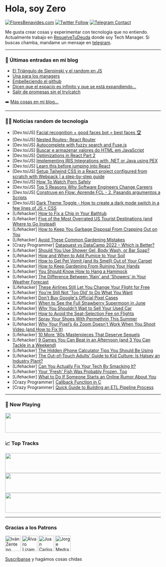 # Hola, soy Zero

[![FloresBenavides.com](https://img.shields.io/website?down_message=oops&label=MiBlog&style=for-the-badge&up_message=online&url=https%3A%2F%2Ffloresbenavides.com)](https://floresbenavides.com) [![Twitter Follow](https://img.shields.io/twitter/follow/ZeroDragon?color=%231DA1F2&label=Follow&logo=twitter&logoColor=ffffff&style=for-the-badge)](https://twitter.com/zerodragon) [![Telegram Contact](https://img.shields.io/badge/escr%C3%ADbeme-ZeroDragon-%2326A5E4?style=for-the-badge&logo=telegram)](https://t.me/zerodragon)

Me gusta crear cosas y experimentar con tecnología que no entiendo.
Actualmente trabajo en [ResuelveTuDeuda](http://github.com/resuelve) donde soy Tech Manager.
Si buscas chamba, mandame un mensaje en [telegram](https://t.me/zerodragon).

---

### 📕 Últimas entradas en mi blog
<!-- BLOG-POST-LIST:START -->
- [El Triángulo de Sierpinski y el random en JS](https://floresbenavides.com/el-triangulo-de-sierpinski-y-el-random-en-js/)
- [Una para los managers](https://floresbenavides.com/una-para-los-managers/)
- [Embelleciendo el github](https://floresbenavides.com/embelleciendo-el-github/)
- [Dicen que el espacio es infinito y que se está expandiendo…](https://floresbenavides.com/dicen-que-el-espacio-es-infinito-y-que-se-esta-expandiendo/)
- [Salir de promesas sin el try/catch](https://floresbenavides.com/salir-de-promesas-sin-el-try-catch/)
<!-- BLOG-POST-LIST:END -->

➡️ [Más cosas en mi blog...](https://floresbenavides.com)

---

### 👨‍💻 Noticias random de tecnología
<!-- TECH-POSTS:START -->
- [Dev.to/JS] [Facial recognition + good faces bot = best faces 🏆](https://dev.to/bryce/facial-recognition-good-faces-bot-best-faces-5ae1)
- [Dev.to/JS] [Nested Routes- React Router](https://dev.to/kibetamos/nested-routes-react-router-2m54)
- [Dev.to/JS] [Autocomplete with fuzzy search and Fuse.js](https://dev.to/lucaspaganini/autocomplete-with-fuzzy-search-and-fusejs-3pj9)
- [Dev.to/JS] [Buscar e armazenar valores do HTML em JavaScript](https://dev.to/boldodev_/buscar-e-armazenar-valores-do-html-em-javascript-34c3)
- [Dev.to/JS] [Optimizations in React Part 2](https://dev.to/vithano/optimizations-in-react-2-242k)
- [Dev.to/JS] [Implementing IRIS Integrations with .NET or Java using PEX](https://dev.to/intersystems/implementing-iris-integrations-with-net-or-java-using-pex-2c32)
- [Dev.to/JS] [Learn this before jumping into React](https://dev.to/gabrielpedroza/learn-this-before-jumping-into-react-with-quiz-3k64)
- [Dev.to/JS] [Setup Tailwind CSS in a React project configured from scratch with Webpack | a step-by-step guide](https://dev.to/yvad60/setup-tailwind-css-in-a-react-project-configured-from-scratch-a-step-by-step-guide-2jc8)
- [Dev.to/JS] [How To Watch Porn Safely](https://dev.to/pagalworldsong/how-to-watch-porn-safely-3pi7)
- [Dev.to/JS] [Top 5 Reasons Why Software Engineers Change Careers](https://dev.to/techmaniacc/top-5-reasons-why-software-engineers-change-careers-34dm)
- [Dev.to/JS] [Construye en Flow: Aprende FCL - 2. Pasando argumentos a Scripts](https://dev.to/brunogonzales/construye-en-flow-aprende-fcl-2-pasando-argumentos-a-scripts-4ode)
- [Dev.to/JS] [Dark Theme Toggle - How to create a dark mode switch in a few lines of JS + CSS](https://dev.to/luciacenetiempo/dark-theme-toggle-56p9)
- [Lifehacker] [How to Fix a Chip in Your Bathtub](https://lifehacker.com/how-to-fix-a-chip-in-your-bathtub-1848984857)
- [Lifehacker] [Five of the Most Overrated US Tourist Destinations &lpar;and Where to Go Instead&rpar;](https://lifehacker.com/five-of-the-most-overrated-us-tourist-destinations-and-1848988490)
- [Lifehacker] [How to Keep You Garbage Disposal From Crapping Out on You](https://lifehacker.com/how-to-keep-you-garbage-disposal-from-crapping-out-on-y-1848984851)
- [Lifehacker] [Avoid These Common Gardening Mistakes](https://lifehacker.com/avoid-these-common-gardening-mistakes-1848984869)
- [Crazy Programmer] [Dataquest vs DataCamp 2022 – Which is Better?](https://www.thecrazyprogrammer.com/2022/05/dataquest-vs-datacamp.html)
- [Lifehacker] [Should You Use Shower Gel, Body Wash, or Bar Soap?](https://lifehacker.com/should-you-use-shower-gel-body-wash-or-bar-soap-1848980683)
- [Lifehacker] [How and When to Add Pumice to Your Soil](https://lifehacker.com/how-and-when-to-add-pumice-to-your-soil-1848980676)
- [Lifehacker] [How to Get Pet Vomit &lpar;and Its Smell&rpar; Out of Your Carpet](https://lifehacker.com/how-to-get-pet-vomit-and-its-smell-out-of-your-carpet-1848980277)
- [Lifehacker] [How to Keep Gardening From Ruining Your Hands](https://lifehacker.com/how-to-keep-gardening-from-ruining-your-hands-1848976829)
- [Lifehacker] [You Should Know How to Hang a Hammock](https://lifehacker.com/you-should-know-how-to-hang-a-hammock-1848976818)
- [Lifehacker] [The Difference Between &#39;Rain&#39; and &#39;Showers&#39; in Your Weather Forecast](https://lifehacker.com/the-difference-between-rain-and-showers-in-your-weather-1848976806)
- [Lifehacker] [These Airlines Still Let You Change Your Flight for Free](https://lifehacker.com/these-airlines-still-let-you-change-your-flight-for-fre-1848987886)
- [Lifehacker] [You&#39;re Still Not &#39;Too Old&#39; to Do What You Want](https://lifehacker.com/stop-thinking-youre-too-old-to-do-what-you-want-to-do-1848987700)
- [Lifehacker] [Don&#39;t Buy Google&#39;s Official Pixel Cases](https://lifehacker.com/dont-buy-googles-official-pixel-cases-1848987227)
- [Lifehacker] [When to See the Full Strawberry Supermoon in June](https://lifehacker.com/when-to-see-the-full-strawberry-supermoon-in-june-1848987372)
- [Lifehacker] [Why You Shouldn’t Wait to Sell Your Used Car](https://lifehacker.com/why-you-shouldn-t-wait-to-sell-your-used-car-1848986523)
- [Lifehacker] [How to Avoid the Seat-Selection Fee on Flights](https://lifehacker.com/how-to-avoid-the-seat-selection-fee-on-flights-1848986404)
- [Lifehacker] [Spray Your Shoes With Permethrin This Summer](https://lifehacker.com/spray-your-shoes-with-permethrin-this-summer-1848986173)
- [Lifehacker] [Why Your Pixel’s 4x Zoom Doesn&#39;t Work When You Shoot Video &lpar;and How to Fix It&rpar;](https://lifehacker.com/why-your-pixel-s-4x-zoom-doesnt-work-when-you-shoot-vid-1848986470)
- [Lifehacker] [10 More &#39;80s Masterpieces That Deserve Sequels](https://lifehacker.com/10-more-80s-masterpieces-that-deserve-sequels-1848979835)
- [Lifehacker] [9 Games You Can Beat in an Afternoon &lpar;and 3 You Can Tackle in a Weekend&rpar;](https://lifehacker.com/9-games-you-can-beat-in-an-afternoon-and-3-you-can-tac-1848939148)
- [Lifehacker] [The Hidden iPhone Calculator Tips You Should Be Using](https://lifehacker.com/the-hidden-iphone-calculator-tips-you-should-be-using-1848985678)
- [Lifehacker] [The Out-of-Touch Adults&#39; Guide to Kid Culture: Is Halsey an Industry Plant?](https://lifehacker.com/the-out-of-touch-adults-guide-to-kid-culture-is-halsey-1848984854)
- [Lifehacker] [Can You Actually Fix Your Tech By Smacking It?](https://lifehacker.com/can-you-actually-fix-your-tech-by-smacking-it-1848983083)
- [Lifehacker] [Your &#39;Fresh&#39; Fish Was Probably Frozen, Too](https://lifehacker.com/your-fresh-fish-was-probably-frozen-too-1848983328)
- [Lifehacker] [What to Do If Someone Starts an Online Rumor About You](https://lifehacker.com/what-to-do-if-someone-starts-an-online-rumor-about-you-1848983104)
- [Crazy Programmer] [Callback Function in C](https://www.thecrazyprogrammer.com/2022/05/callback-function-in-c.html)
- [Crazy Programmer] [Quick Guide to Building an ETL Pipeline Process](https://www.thecrazyprogrammer.com/2022/05/quick-guide-to-building-an-etl-pipeline-process.html)<!-- TECH-POSTS:END -->

---

### 🎵 Now Playing
<a href="https://spotify-now-playing-dun.vercel.app/now-playing?open"><img src="https://spotify-now-playing-dun.vercel.app/now-playing" width="540" height="64"></a>

### 📈 Top Tracks
<a href="https://spotify-now-playing-dun.vercel.app/top-tracks?i=1&open"><img src="https://spotify-now-playing-dun.vercel.app/top-tracks?i=1" width="540" height="64"></a>
<a href="https://spotify-now-playing-dun.vercel.app/top-tracks?i=2&open"><img src="https://spotify-now-playing-dun.vercel.app/top-tracks?i=2" width="540" height="64"></a>
<a href="https://spotify-now-playing-dun.vercel.app/top-tracks?i=3&open"><img src="https://spotify-now-playing-dun.vercel.app/top-tracks?i=3" width="540" height="64"></a>

---

### Gracias a los Patrons
[<img src="https://avatars.githubusercontent.com/u/243380?v=4" alt="Iván Zenteno" width="50px">](https://github.com/k001) [<img src="https://avatars.githubusercontent.com/u/19955639?v=4" alt="Álvaro Lizama" width="50px">](https://github.com/alvarolizama) [<img src="https://avatars.githubusercontent.com/u/2718753?v=4" alt="Juan Carlos Ruiz" width="50px">](https://github.com/JuanCrg90) [<img src="https://avatars.githubusercontent.com/u/37025?v=4" alt="Jorge Medrano" width="50px">](https://github.com/h1pp1e) 

[Suscríbanse](https://www.patreon.com/zerodragon) y hagámos cosas chidas
